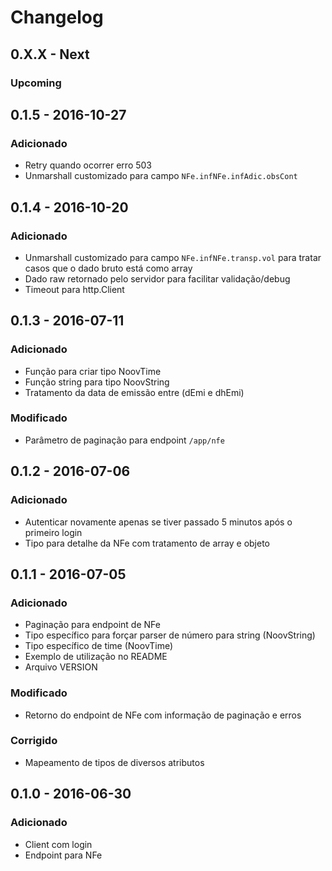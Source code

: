 # Changelog

## 0.X.X - Next

### Upcoming

## 0.1.5 - 2016-10-27

### Adicionado

- Retry quando ocorrer erro 503
- Unmarshall customizado para campo ```NFe.infNFe.infAdic.obsCont```

## 0.1.4 - 2016-10-20

### Adicionado

- Unmarshall customizado para campo ```NFe.infNFe.transp.vol``` para tratar casos que o dado bruto está como array
- Dado raw retornado pelo servidor para facilitar validação/debug
- Timeout para http.Client

## 0.1.3 - 2016-07-11

### Adicionado

- Função para criar tipo NoovTime
- Função string para tipo NoovString
- Tratamento da data de emissão entre (dEmi e dhEmi)

### Modificado

- Parâmetro de paginação para endpoint ```/app/nfe```

## 0.1.2 - 2016-07-06

### Adicionado

- Autenticar novamente apenas se tiver passado 5 minutos após o primeiro login
- Tipo para detalhe da NFe com tratamento de array e objeto

## 0.1.1 - 2016-07-05

### Adicionado

- Paginação para endpoint de NFe
- Tipo específico para forçar parser de número para string (NoovString)
- Tipo específico de time (NoovTime)
- Exemplo de utilização no README
- Arquivo VERSION

### Modificado

- Retorno do endpoint de NFe com informação de paginação e erros

### Corrigido

- Mapeamento de tipos de diversos atributos

## 0.1.0 - 2016-06-30

### Adicionado

- Client com login
- Endpoint para NFe